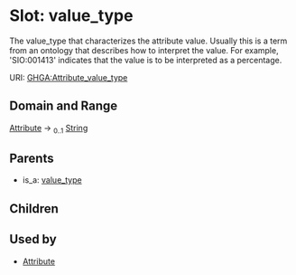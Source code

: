 
# Slot: value_type


The value_type that characterizes the attribute value. Usually this is a term from an ontology that describes how to interpret the value. For example, 'SIO:001413' indicates that the value is to be interpreted as a percentage.

URI: [GHGA:Attribute_value_type](https://w3id.org/GHGA/Attribute_value_type)


## Domain and Range

[Attribute](Attribute.md) &#8594;  <sub>0..1</sub> [String](types/String.md)

## Parents

 *  is_a: [value_type](value_type.md)

## Children


## Used by

 * [Attribute](Attribute.md)
